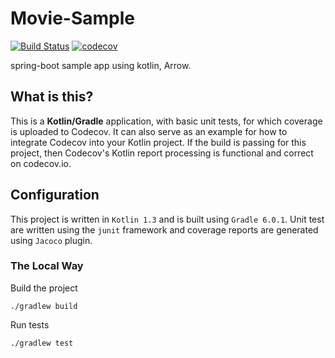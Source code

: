 # Movie-Sample

[![Build Status](https://travis-ci.com/sonorati/movie-example.svg?branch=master)](https://travis-ci.com/sonorati/movie-example)
[![codecov](https://codecov.io/gh/sonorati/movie-example/branch/master/graph/badge.svg)](https://codecov.io/gh/codecov/movie-example)

spring-boot sample app using kotlin, Arrow.

## What is this?

This is a **Kotlin/Gradle** application, with basic unit tests, for which coverage is uploaded to Codecov. It can also serve as an example for how to integrate Codecov into your Kotlin project. If the build is passing for this project, then Codecov's Kotlin report processing is functional and correct on codecov.io.

## Configuration

This project is written in `Kotlin 1.3` and is built using `Gradle 6.0.1`. Unit test are written using the `junit` framework and coverage reports are generated using `Jacoco` plugin.


### The Local Way

Build the project
```
./gradlew build
```

Run tests
```
./gradlew test
```

